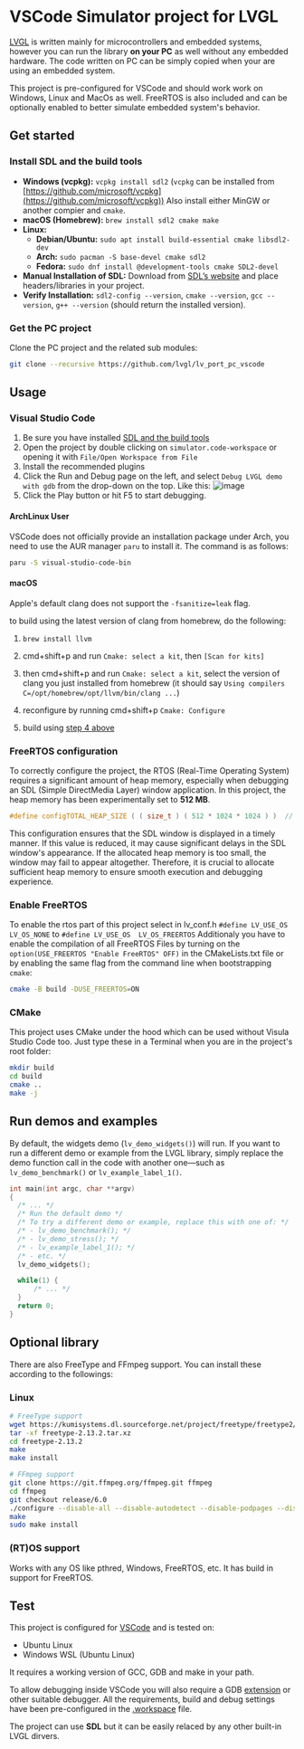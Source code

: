 # VSCode Simulator project for LVGL

[LVGL](https://github.com/lvgl/lvgl) is written mainly for microcontrollers and embedded systems, however you can run the library **on your PC** as well without any embedded hardware. The code written on PC can be simply copied when your are using an embedded system.

This project is pre-configured for VSCode and should work work on Windows, Linux and MacOs as well. FreeRTOS is also included and can be optionally enabled to better simulate embedded system's behavior. 

## Get started

### Install SDL and the build tools

- **Windows (vcpkg):** `vcpkg install sdl2`  (`vcpkg` can be installed from [https://github.com/microsoft/vcpkg](https://github.com/microsoft/vcpkg)) Also install either MinGW or another compier and `cmake`.
- **macOS (Homebrew):** `brew install sdl2 cmake make`  
- **Linux:**  
  - **Debian/Ubuntu:** `sudo apt install build-essential cmake libsdl2-dev`  
  - **Arch:** `sudo pacman -S base-devel cmake sdl2`  
  - **Fedora:** `sudo dnf install @development-tools cmake SDL2-devel`  
- **Manual Installation of SDL:** Download from [SDL’s website](https://github.com/libsdl-org/SDL/releases) and place headers/libraries in your project.
- **Verify Installation:** `sdl2-config --version`, `cmake --version`, `gcc --version`, `g++ --version` (should return the installed version).  

### Get the PC project

Clone the PC project and the related sub modules:

```bash
git clone --recursive https://github.com/lvgl/lv_port_pc_vscode
```

## Usage

### Visual Studio Code

1. Be sure you have installed [SDL and the build tools](#install-sdl-and-the-build-tools)
2. Open the project by double clicking on `simulator.code-workspace` or opening it with `File/Open Workspace from File`
3. Install the recommended plugins
4. Click the Run and Debug page on the left, and select `Debug LVGL demo with gdb` from the drop-down on the top. Like this:
![image](https://github.com/lvgl/lv_port_pc_vscode/assets/7599318/f527b235-5718-4949-b5f0-bd807b3a64ba)
5. Click the Play button or hit F5 to start debugging.

#### ArchLinux User

VSCode does not officially provide an installation package under Arch, you need to use the AUR manager `paru` to install it.
The command is as follows:

```bash
paru -S visual-studio-code-bin
```

#### macOS

Apple's default clang does not support the `-fsanitize=leak` flag.

to build using the latest version of clang from homebrew, do the following:

1. `brew install llvm`

2. cmd+shift+p and run `Cmake: select a kit`, then `[Scan for kits]`

3. then cmd+shift+p and run `Cmake: select a kit`, select the version of clang you just installed from homebrew (it should say `Using compilers C=/opt/homebrew/opt/llvm/bin/clang ...`)

4. reconfigure by running cmd+shift+p `Cmake: Configure`

5. build using [step 4 above](#visual-studio-code)

### FreeRTOS configuration
To correctly configure the project, the RTOS (Real-Time Operating System) requires a significant amount of heap memory, especially when debugging an SDL (Simple DirectMedia Layer) window application. In this project, the heap memory has been experimentally set to **512 MB**.

```c
#define configTOTAL_HEAP_SIZE ( ( size_t ) ( 512 * 1024 * 1024 ) )  // 512 MB Heap
```
This configuration ensures that the SDL window is displayed in a timely manner. If this value is reduced, it may cause significant delays in the SDL window's appearance. If the allocated heap memory is too small, the window may fail to appear altogether.
Therefore, it is crucial to allocate sufficient heap memory to ensure smooth execution and debugging experience.

### Enable FreeRTOS 
To enable the rtos part of this project select in lv_conf.h `#define LV_USE_OS   LV_OS_NONE` to `#define LV_USE_OS  LV_OS_FREERTOS`
Additionaly you have to enable the compilation of all FreeRTOS Files by turning on the `option(USE_FREERTOS "Enable FreeRTOS" OFF)` in the CMakeLists.txt file or
by enabling the same flag from the command line when bootstrapping `cmake`:

```bash
cmake -B build -DUSE_FREERTOS=ON
```

### CMake

This project uses CMake under the hood which can be used without Visula Studio Code too. Just type these in a Terminal when you are in the project's root folder:

```bash
mkdir build
cd build
cmake ..
make -j
```

## Run demos and examples

By default, the widgets demo (`lv_demo_widgets()`) will run. If you want to run a different demo or example from the LVGL library,
simply replace the demo function call in the code with another one—such as `lv_demo_benchmark()` or `lv_example_label_1()`.

```c
int main(int argc, char **argv)
{
  /* ... */
  /* Run the default demo */
  /* To try a different demo or example, replace this with one of: */
  /* - lv_demo_benchmark(); */
  /* - lv_demo_stress(); */
  /* - lv_example_label_1(); */
  /* - etc. */
  lv_demo_widgets(); 

  while(1) {
      /* ... */
  }
  return 0;
}
```

## Optional library

There are also FreeType and FFmpeg support. You can install these according to the followings:

### Linux

```bash
# FreeType support
wget https://kumisystems.dl.sourceforge.net/project/freetype/freetype2/2.13.2/freetype-2.13.2.tar.xz
tar -xf freetype-2.13.2.tar.xz
cd freetype-2.13.2
make
make install
```

```bash
# FFmpeg support
git clone https://git.ffmpeg.org/ffmpeg.git ffmpeg
cd ffmpeg
git checkout release/6.0
./configure --disable-all --disable-autodetect --disable-podpages --disable-asm --enable-avcodec --enable-avformat --enable-decoders --enable-encoders --enable-demuxers --enable-parsers --enable-protocol='file' --enable-swscale --enable-zlib
make
sudo make install
```
### (RT)OS support
Works with any OS like pthred, Windows, FreeRTOS, etc. It has build in support for FreeRTOS. 

## Test
This project is configured for [VSCode](https://code.visualstudio.com) and is tested on: 
- Ubuntu Linux 
- Windows WSL (Ubuntu Linux)

It requires a working version of GCC, GDB and make in your path.

To allow debugging inside VSCode you will also require a GDB [extension](https://marketplace.visualstudio.com/items?itemName=webfreak.debug) or other suitable debugger. All the requirements, build and debug settings have been pre-configured in the [.workspace](simulator.code-workspace) file.

The project can use **SDL** but it can be easily relaced by any other built-in LVGL dirvers.
